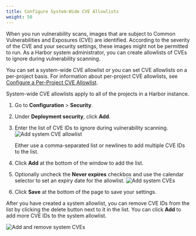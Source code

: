 ```yaml
---
title: Configure System-Wide CVE Allowlists
weight: 50
---
```


When you run vulnerability scans, images that are subject to Common Vulnerabilities and Exposures (CVE) are identified. According to the severity of the CVE and your security settings, these images might not be permitted to run. As a Harbor system administrator, you can create allowlists of CVEs to ignore during vulnerability scanning. 

You can set a system-wide CVE allowlist or you can set CVE allowlists on a per-project basis. For information about per-project CVE allowlists, see [Configure a Per-Project CVE Allowlist](../../working-with-projects/project-configuration/configure-project-allowlist.md).

System-wide CVE allowlists apply to all of the projects in a Harbor instance.

1. Go to **Configuration** > **Security**.
1. Under **Deployment security**, click **Add**.
1. Enter the list of CVE IDs to ignore during vulnerability scanning. 
   ![Add system CVE allowlist](../../../img/cve-allowlist2.png)

   Either use a comma-separated list or newlines to add multiple CVE IDs to the list.
1. Click **Add** at the bottom of the window to add the list.
1. Optionally uncheck the **Never expires** checkbox and use the calendar selector to set an expiry date for the allowlist.
   ![Add system CVEs](../../../img/cve-allowlist3.png)
1. Click **Save** at the bottom of the page to save your settings.
   
After you have created a system allowlist, you can remove CVE IDs from the list by clicking the delete button next to it in the list. You can click **Add** to add more CVE IDs to the system allowlist.

![Add and remove system CVEs](../../../img/cve-allowlist4.png)
